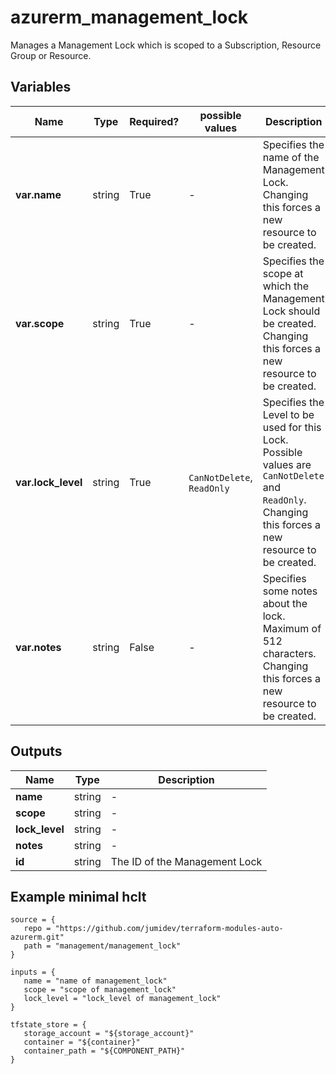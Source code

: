 # azurerm_management_lock

Manages a Management Lock which is scoped to a Subscription, Resource Group or Resource.

## Variables

| Name | Type | Required? |  possible values |  Description |
| ---- | ---- | --------- |  ----------- | ----------- |
| **var.name** | string | True | -  |  Specifies the name of the Management Lock. Changing this forces a new resource to be created. | 
| **var.scope** | string | True | -  |  Specifies the scope at which the Management Lock should be created. Changing this forces a new resource to be created. | 
| **var.lock_level** | string | True | `CanNotDelete`, `ReadOnly`  |  Specifies the Level to be used for this Lock. Possible values are `CanNotDelete` and `ReadOnly`. Changing this forces a new resource to be created. | 
| **var.notes** | string | False | -  |  Specifies some notes about the lock. Maximum of 512 characters. Changing this forces a new resource to be created. | 



## Outputs

| Name | Type | Description |
| ---- | ---- | --------- | 
| **name** | string  | - | 
| **scope** | string  | - | 
| **lock_level** | string  | - | 
| **notes** | string  | - | 
| **id** | string  | The ID of the Management Lock | 

## Example minimal hclt

```hcl
source = {
   repo = "https://github.com/jumidev/terraform-modules-auto-azurerm.git" 
   path = "management/management_lock" 
}

inputs = {
   name = "name of management_lock" 
   scope = "scope of management_lock" 
   lock_level = "lock_level of management_lock" 
}

tfstate_store = {
   storage_account = "${storage_account}" 
   container = "${container}" 
   container_path = "${COMPONENT_PATH}" 
}


```